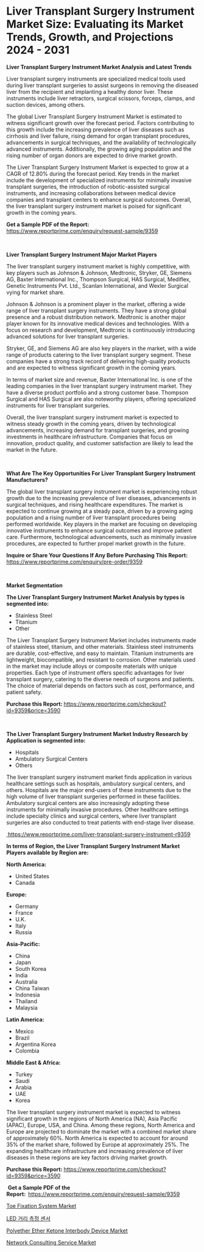 <p><h1>Liver Transplant Surgery Instrument Market Size: Evaluating its Market Trends, Growth, and Projections 2024 - 2031</h1></p><p><strong>Liver Transplant Surgery Instrument Market Analysis and Latest Trends</strong></p>
<p><p>Liver transplant surgery instruments are specialized medical tools used during liver transplant surgeries to assist surgeons in removing the diseased liver from the recipient and implanting a healthy donor liver. These instruments include liver retractors, surgical scissors, forceps, clamps, and suction devices, among others.</p><p>The global Liver Transplant Surgery Instrument Market is estimated to witness significant growth over the forecast period. Factors contributing to this growth include the increasing prevalence of liver diseases such as cirrhosis and liver failure, rising demand for organ transplant procedures, advancements in surgical techniques, and the availability of technologically advanced instruments. Additionally, the growing aging population and the rising number of organ donors are expected to drive market growth.</p><p>The Liver Transplant Surgery Instrument Market is expected to grow at a CAGR of 12.80% during the forecast period. Key trends in the market include the development of specialized instruments for minimally invasive transplant surgeries, the introduction of robotic-assisted surgical instruments, and increasing collaborations between medical device companies and transplant centers to enhance surgical outcomes. Overall, the liver transplant surgery instrument market is poised for significant growth in the coming years.</p></p>
<p><strong>Get a Sample PDF of the Report:&nbsp;</strong> <a href="https://www.reportprime.com/enquiry/request-sample/9359">https://www.reportprime.com/enquiry/request-sample/9359</a></p>
<p>&nbsp;</p>
<p><strong>Liver Transplant Surgery Instrument Major Market Players</strong></p>
<p><p>The liver transplant surgery instrument market is highly competitive, with key players such as Johnson & Johnson, Medtronic, Stryker, GE, Siemens AG, Baxter International Inc., Thompson Surgical, HAS Surgical, Mediflex, Genetic Instruments Pvt. Ltd., Scanlan International, and Wexler Surgical vying for market share.</p><p>Johnson & Johnson is a prominent player in the market, offering a wide range of liver transplant surgery instruments. They have a strong global presence and a robust distribution network. Medtronic is another major player known for its innovative medical devices and technologies. With a focus on research and development, Medtronic is continuously introducing advanced solutions for liver transplant surgeries.</p><p>Stryker, GE, and Siemens AG are also key players in the market, with a wide range of products catering to the liver transplant surgery segment. These companies have a strong track record of delivering high-quality products and are expected to witness significant growth in the coming years.</p><p>In terms of market size and revenue, Baxter International Inc. is one of the leading companies in the liver transplant surgery instrument market. They have a diverse product portfolio and a strong customer base. Thompson Surgical and HAS Surgical are also noteworthy players, offering specialized instruments for liver transplant surgeries.</p><p>Overall, the liver transplant surgery instrument market is expected to witness steady growth in the coming years, driven by technological advancements, increasing demand for transplant surgeries, and growing investments in healthcare infrastructure. Companies that focus on innovation, product quality, and customer satisfaction are likely to lead the market in the future.</p></p>
<p>&nbsp;</p>
<p><strong>What Are The Key Opportunities For Liver Transplant Surgery Instrument Manufacturers?</strong></p>
<p><p>The global liver transplant surgery instrument market is experiencing robust growth due to the increasing prevalence of liver diseases, advancements in surgical techniques, and rising healthcare expenditures. The market is expected to continue growing at a steady pace, driven by a growing aging population and a rising number of liver transplant procedures being performed worldwide. Key players in the market are focusing on developing innovative instruments to enhance surgical outcomes and improve patient care. Furthermore, technological advancements, such as minimally invasive procedures, are expected to further propel market growth in the future.</p></p>
<p><strong>Inquire or Share Your Questions If Any Before Purchasing This Report:</strong> <a href="https://www.reportprime.com/enquiry/pre-order/9359">https://www.reportprime.com/enquiry/pre-order/9359</a></p>
<p>&nbsp;</p>
<p><strong>Market Segmentation</strong></p>
<p><strong>The Liver Transplant Surgery Instrument Market Analysis by types is segmented into:</strong></p>
<p><ul><li>Stainless Steel</li><li>Titanium</li><li>Other</li></ul></p>
<p><p>The Liver Transplant Surgery Instrument Market includes instruments made of stainless steel, titanium, and other materials. Stainless steel instruments are durable, cost-effective, and easy to maintain. Titanium instruments are lightweight, biocompatible, and resistant to corrosion. Other materials used in the market may include alloys or composite materials with unique properties. Each type of instrument offers specific advantages for liver transplant surgery, catering to the diverse needs of surgeons and patients. The choice of material depends on factors such as cost, performance, and patient safety.</p></p>
<p><strong>Purchase this Report:&nbsp;</strong><a href="https://www.reportprime.com/checkout?id=9359&price=3590">https://www.reportprime.com/checkout?id=9359&price=3590</a></p>
<p>&nbsp;</p>
<p><strong>The Liver Transplant Surgery Instrument Market Industry Research by Application is segmented into:</strong></p>
<p><ul><li>Hospitals</li><li>Ambulatory Surgical Centers</li><li>Others</li></ul></p>
<p><p>The liver transplant surgery instrument market finds application in various healthcare settings such as hospitals, ambulatory surgical centers, and others. Hospitals are the major end-users of these instruments due to the high volume of liver transplant surgeries performed in these facilities. Ambulatory surgical centers are also increasingly adopting these instruments for minimally invasive procedures. Other healthcare settings include specialty clinics and surgical centers, where liver transplant surgeries are also conducted to treat patients with end-stage liver disease.</p></p>
<p><a href="https://www.reportprime.com/liver-transplant-surgery-instrument-r9359">&nbsp;https://www.reportprime.com/liver-transplant-surgery-instrument-r9359</a></p>
<p><strong>In terms of Region, the Liver Transplant Surgery Instrument Market Players available by Region are:</strong></p>
<p>
    <p> <strong> North America: </strong>
        <ul>
            <li>United States</li>
            <li>Canada</li>
        </ul>
        </p> 
    <p> <strong> Europe: </strong>
        <ul>
            <li>Germany</li>
            <li>France</li>
            <li>U.K.</li>
            <li>Italy</li>
            <li>Russia</li>
        </ul>
        </p> 
    <p> <strong> Asia-Pacific: </strong>
        <ul>
            <li>China</li>
            <li>Japan</li>
            <li>South Korea</li>
            <li>India</li>
            <li>Australia</li>
            <li>China Taiwan</li>
            <li>Indonesia</li>
            <li>Thailand</li>
            <li>Malaysia</li>
        </ul>
        </p> 
    <p> <strong> Latin America: </strong>
        <ul>
            <li>Mexico</li>
            <li>Brazil</li>
            <li>Argentina Korea</li>
            <li>Colombia</li>
        </ul>
        </p> 
    <p> <strong> Middle East & Africa: </strong>
        <ul>
            <li>Turkey</li>
            <li>Saudi</li>
            <li>Arabia</li>
            <li>UAE</li>
            <li>Korea</li>
        </ul>
    </p>
    </p>
<p><p>The liver transplant surgery instrument market is expected to witness significant growth in the regions of North America (NA), Asia Pacific (APAC), Europe, USA, and China. Among these regions, North America and Europe are projected to dominate the market with a combined market share of approximately 60%. North America is expected to account for around 35% of the market share, followed by Europe at approximately 25%. The expanding healthcare infrastructure and increasing prevalence of liver diseases in these regions are key factors driving market growth.</p></p>
<p><strong>Purchase this Report: </strong><a href="https://www.reportprime.com/checkout?id=9359&price=3590">https://www.reportprime.com/checkout?id=9359&price=3590</a></p>
<p>&nbsp;<strong>Get a Sample PDF of the Report:&nbsp;&nbsp;</strong><a href="https://www.reportprime.com/enquiry/request-sample/9359">https://www.reportprime.com/enquiry/request-sample/9359</a></p>
<p><strong></strong></p>
<p><p><a href="https://github.com/cheribeninsig/Market-Research-Report-List-1/blob/main/toe-fixation-system-market.md">Toe Fixation System Market</a></p><p><a href="https://github.com/mpodehpw07370073/Market-Research-Report-List-3/blob/main/1005365102194.md">LED 거리 측정 센서</a></p><p><a href="https://github.com/AdrianaPaucek2023/Market-Research-Report-List-2/blob/main/polyether-ether-ketone-interbody-device-market.md">Polyether Ether Ketone Interbody Device Market</a></p><p><a href="https://issuu.com/reportprime-2/docs/network-consulting-service-market-size-2030.pptx">Network Consulting Service Market</a></p></p>